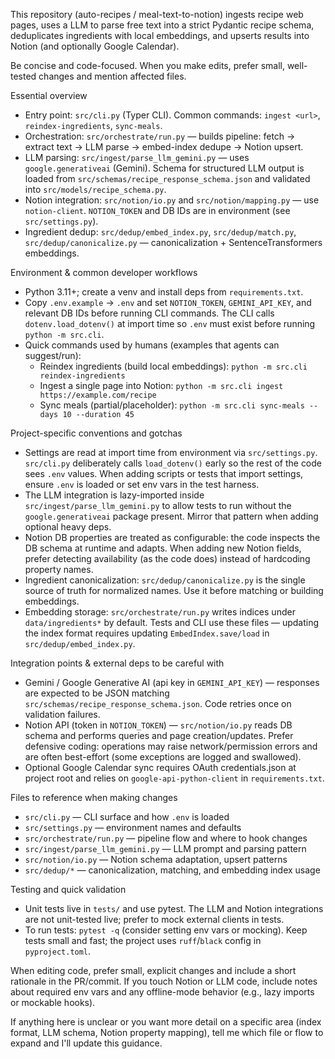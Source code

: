This repository (auto-recipes / meal-text-to-notion) ingests recipe web pages, uses a LLM to parse free text into a strict Pydantic recipe schema, deduplicates ingredients with local embeddings, and upserts results into Notion (and optionally Google Calendar).

Be concise and code-focused. When you make edits, prefer small, well-tested changes and mention affected files.

Essential overview
- Entry point: `src/cli.py` (Typer CLI). Common commands: `ingest <url>`, `reindex-ingredients`, `sync-meals`.
- Orchestration: `src/orchestrate/run.py` — builds pipeline: fetch -> extract text -> LLM parse -> embed-index dedupe -> Notion upsert.
- LLM parsing: `src/ingest/parse_llm_gemini.py` — uses `google.generativeai` (Gemini). Schema for structured LLM output is loaded from `src/schemas/recipe_response_schema.json` and validated into `src/models/recipe_schema.py`.
- Notion integration: `src/notion/io.py` and `src/notion/mapping.py` — use `notion-client`. `NOTION_TOKEN` and DB IDs are in environment (see `src/settings.py`).
- Ingredient dedup: `src/dedup/embed_index.py`, `src/dedup/match.py`, `src/dedup/canonicalize.py` — canonicalization + SentenceTransformers embeddings.

Environment & common developer workflows
- Python 3.11+; create a venv and install deps from `requirements.txt`.
- Copy `.env.example` -> `.env` and set `NOTION_TOKEN`, `GEMINI_API_KEY`, and relevant DB IDs before running CLI commands. The CLI calls `dotenv.load_dotenv()` at import time so `.env` must exist before running `python -m src.cli`.
- Quick commands used by humans (examples that agents can suggest/run):
  - Reindex ingredients (build local embeddings): `python -m src.cli reindex-ingredients`
  - Ingest a single page into Notion: `python -m src.cli ingest https://example.com/recipe`
  - Sync meals (partial/placeholder): `python -m src.cli sync-meals --days 10 --duration 45`

Project-specific conventions and gotchas
- Settings are read at import time from environment via `src/settings.py`. `src/cli.py` deliberately calls `load_dotenv()` early so the rest of the code sees `.env` values. When adding scripts or tests that import settings, ensure `.env` is loaded or set env vars in the test harness.
- The LLM integration is lazy-imported inside `src/ingest/parse_llm_gemini.py` to allow tests to run without the `google.generativeai` package present. Mirror that pattern when adding optional heavy deps.
- Notion DB properties are treated as configurable: the code inspects the DB schema at runtime and adapts. When adding new Notion fields, prefer detecting availability (as the code does) instead of hardcoding property names.
- Ingredient canonicalization: `src/dedup/canonicalize.py` is the single source of truth for normalized names. Use it before matching or building embeddings.
- Embedding storage: `src/orchestrate/run.py` writes indices under `data/ingredients*` by default. Tests and CLI use these files — updating the index format requires updating `EmbedIndex.save/load` in `src/dedup/embed_index.py`.

Integration points & external deps to be careful with
- Gemini / Google Generative AI (api key in `GEMINI_API_KEY`) — responses are expected to be JSON matching `src/schemas/recipe_response_schema.json`. Code retries once on validation failures.
- Notion API (token in `NOTION_TOKEN`) — `src/notion/io.py` reads DB schema and performs queries and page creation/updates. Prefer defensive coding: operations may raise network/permission errors and are often best-effort (some exceptions are logged and swallowed).
- Optional Google Calendar sync requires OAuth credentials.json at project root and relies on `google-api-python-client` in `requirements.txt`.

Files to reference when making changes
- `src/cli.py` — CLI surface and how `.env` is loaded
- `src/settings.py` — environment names and defaults
- `src/orchestrate/run.py` — pipeline flow and where to hook changes
- `src/ingest/parse_llm_gemini.py` — LLM prompt and parsing pattern
- `src/notion/io.py` — Notion schema adaptation, upsert patterns
- `src/dedup/*` — canonicalization, matching, and embedding index usage

Testing and quick validation
- Unit tests live in `tests/` and use pytest. The LLM and Notion integrations are not unit-tested live; prefer to mock external clients in tests.
- To run tests: `pytest -q` (consider setting env vars or mocking). Keep tests small and fast; the project uses `ruff`/`black` config in `pyproject.toml`.

When editing code, prefer small, explicit changes and include a short rationale in the PR/commit. If you touch Notion or LLM code, include notes about required env vars and any offline-mode behavior (e.g., lazy imports or mockable hooks).

If anything here is unclear or you want more detail on a specific area (index format, LLM schema, Notion property mapping), tell me which file or flow to expand and I'll update this guidance.
